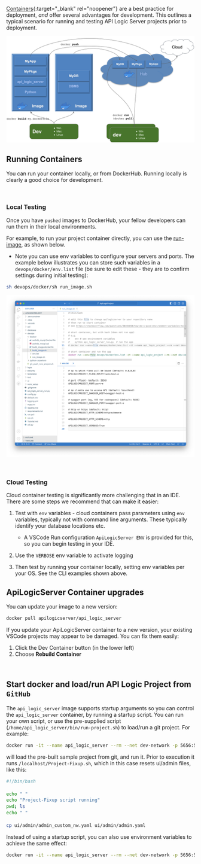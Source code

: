 [Containers](../DevOps-Containers){:target="_blank" rel="noopener"} are a best practice for deployment, *and* offer several advantages for development.  This outlines a typical scenario for running and testing API Logic Server projects prior to deployment.

![Container Overview](images/docker/container-dev-deploy.png)

## Running Containers

You can run your container locally, or from DockerHub.  Running locally is clearly a good choice for development.

&nbsp;

### Local Testing

Once you have `pushed` images to DockerHub, your fellow developers can run them in their local environments.

For example, to run your project container directly, you can use the [run-image](https://github.com/ApiLogicServer/tutorial/blob/main/3.%20Logic/devops/docker/run_image.sh), as shown below.

* Note you can use env variables to configure your servers and ports.  The example below illustrates you can store such variables in a `devops/docker/env.list` file (be sure to edit these - they are to confirm settings during initial testing):

```bash
sh devops/docker/sh run_image.sh
```
![Running image locally](images/docker/container-run.png)

&nbsp;

### Cloud Testing

Cloud container testing is significantly more challenging that in an IDE.  There are some steps we recommend that can make it easier:

1. Test with `env` variables - cloud containers pass parameters using `env` variables, typically not with command line arguments.  These typically identify your database locations etc.

    * A VSCode Run configuration `ApiLogicServer ENV` is provided for this, so you can begin testing in your IDE.<br>

2. Use the `VERBOSE` env variable to activate logging

3. Then test  by running your container locally, setting env variables per your OS.  See the CLI examples shown above.


## ApiLogicServer Container upgrades

You can update your image to a new version:

```bash
docker pull apilogicserver/api_logic_server
```

If you update your ApiLogicServer container to a new version, your existing VSCode projects may appear to be damaged.  You can fix them easily:

1. Click the Dev Container button (in the lower left)
1. Choose **Rebuild Container**


&nbsp;

## Start docker and load/run API Logic Project from `GitHub`

The `api_logic_server` image supports startup arguments so you can control the `api_logic_server` container, by running a startup script.  You can run your own script, or use the pre-supplied script (`/home/api_logic_server/bin/run-project.sh`) to load/run a git project.  For example:

```bash
docker run -it --name api_logic_server --rm --net dev-network -p 5656:5656 -p 5002:5002 -v ${PWD}:/localhost apilogicserver/api_logic_server sh /home/api_logic_server/bin/run-project.sh https://github.com/valhuber/Tutorial-ApiLogicProject.git /localhost/Project-Fixup.sh
```

will load the pre-built sample project from git, and run it.  Prior to execution it runs `/localhost/Project-Fixup.sh`, which in this case resets ui/admin files, like this:

```bash
#!/bin/bash

echo " "
echo "Project-Fixup script running"
pwd; ls
echo " "

cp ui/admin/admin_custom_nw.yaml ui/admin/admin.yaml
```

Instead of using a startup script, you can also use environment variables to achieve the same effect:

```bash
docker run -it --name api_logic_server --rm --net dev-network -p 5656:5656 -p 5002:5002 -v ${PWD}:/localhost   -e APILOGICSERVER_GIT='https://github.com/valhuber/Tutorial-ApiLogicProject.git' -e APILOGICSERVER_FIXUP='/localhost/Project-Fixup.sh' apilogicserver/api_logic_server
```


